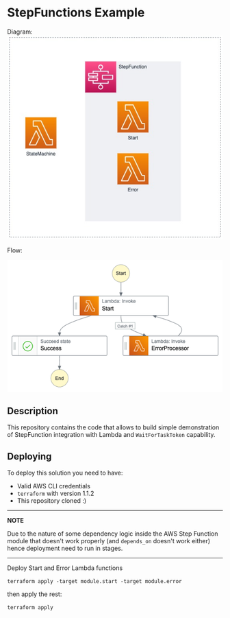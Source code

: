 # StepFunctions Example

Diagram:
![StepFunction](docs/StepFunctions.jpg)

Flow:

![flow](docs/stepfunctions_graph.png)

## Description
This repository contains the code that allows to build simple demonstration of StepFunction integration with Lambda and `WaitForTaskToken` capability.

## Deploying
To deploy this solution you need to have:
* Valid AWS CLI credentials
* `terraform` with version 1.1.2
* This repository cloned :)

---
**NOTE**

Due to the nature of some dependency logic inside the AWS Step Function module that doesn't work properly (and `depends_on` doesn't work either) hence deployment need to run in stages.

---

Deploy Start and Error Lambda functions

```
terraform apply -target module.start -target module.error
```
then apply the rest:
```
terraform apply
```